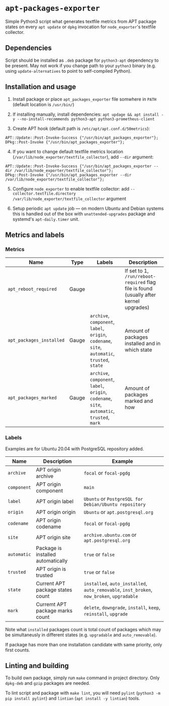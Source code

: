 # `apt-packages-exporter`

Simple Python3 script what generates textfile metrics from APT package states on every `apt update` or `dpkg` invocation for `node_exporter`'s textfile collector.

## Dependencies

Script should be installed as `.deb` package for `python3-apt` dependency to be present. May not work if you change path to your `python3` binary (e.g. using `update-alternatives` to point to self-compiled Python).

## Installation and usage

1. Install package or place `apt_packages_exporter` file somwhere in `PATH` (default location is `/usr/bin/`)

2. If installing manually, install dependencies: `apt updage && apt install -y --no-install-recommends python3-apt python3-prometheus-client`

3. Create APT hook (default path is `/etc/apt/apt.conf.d/50metrics`):

```plain
APT::Update::Post-Invoke-Success {"/usr/bin/apt_packages_exporter"};
DPkg::Post-Invoke {"/usr/bin/apt_packages_exporter"};
```

4. If you want to change default textfile metrics location (`/var/lib/node_exporter/textfile_collector`), add `--dir` argument:

```plain
APT::Update::Post-Invoke-Success {"/usr/bin/apt_packages_exporter --dir /var/lib/node_exporter/textfile_collector"};
DPkg::Post-Invoke {"/usr/bin/apt_packages_exporter --dir /var/lib/node_exporter/textfile_collector"};
```

5. Configure `node_exporter` to enable textfile collector: add `--collector.textfile.directory /var/lib/node_exporter/textfile_collector` argument

6. Setup periodic `apt update` job — on modern Ubuntu and Debian systems this is handled out of the box with `unattended-upgrades` package and systemd's `apt-daily.timer` unit.

## Metrics and labels

### Metrics

| Name                     | Type  | Labels                                                                                         | Description                                                                            |
|--------------------------|-------|------------------------------------------------------------------------------------------------|----------------------------------------------------------------------------------------|
| `apt_reboot_required`    | Gauge |                                                                                                | If set to 1, `/run/reboot-required` flag file is found (usually after kernel upgrades) |
| `apt_packages_installed` | Gauge | `archive`, `component`, `label`, `origin`, `codename`, `site`, `automatic`, `trusted`, `state` | Amount of packages installed and in which state                                        |
| `apt_packages_marked`    | Gauge | `archive`, `component`, `label`, `origin`, `codename`, `site`, `automatic`, `trusted`, `mark`  | Amount of packages marked and how                                                      |

### Labels

Examples are for Ubuntu 20.04 with PostgreSQL repository added.

| Name        | Description                        | Example                                                                                    |
|-------------|------------------------------------|--------------------------------------------------------------------------------------------|
| `archive`   | APT origin archive                 | `focal` or `focal-pgdg`                                                                    |
| `component` | APT origin component               | `main`                                                                                     |
| `label`     | APT origin label                   | `Ubuntu`  or `PostgreSQL for Debian/Ubuntu repository`                                     |
| `origin`    | APT origin origin                  | `Ubuntu` or `apt.postgresql.org`                                                           |
| `codename`  | APT origin codename                | `focal` or `focal-pgdg`                                                                    |
| `site`      | APT origin site                    | `archive.ubuntu.com` or `apt.postgresql.org`                                               |
| `automatic` | Package is installed automatically | `true` or `false`                                                                          |
| `trusted`   | APT origin is trusted              | `true` or `false`                                                                          |
| `state`     | Current APT package states count   | `installed`, `auto_installed`, `auto_removable`, `inst_broken`, `now_broken`, `upgradable` |
| `mark`      | Curremt APT package marks count    | `delete`, `downgrade`, `install`, `keep`, `reinstall`, `upgrade`                           |

Note what `installed` packages count is total count of packages which may be simultaneusly in different states (e.g. `upgradable` and `auto_removable`).

If package has more than one installation candidate with same priority, only first counts.

## Linting and building

To build own package, simply run `make` command in project directory. Only `dpkg-deb` and `gzip` packages are needed.

To lint script and package with `make lint`, you will need `pylint` (`python3 -m pip install pylint`) and `lintian` (`apt install -y lintian`) tools.
